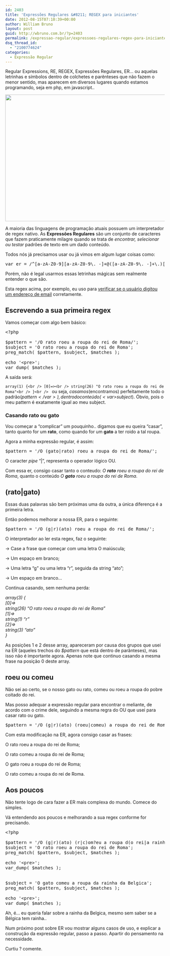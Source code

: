 ```yaml
---
id: 2403
title: 'Expressões Regulares &#8211; REGEX para iniciantes'
date: 2012-08-15T07:10:39+00:00
author: William Bruno
layout: post
guid: http://wbruno.com.br/?p=2403
permalink: /expressao-regular/expressoes-regulares-regex-para-iniciantes/
dsq_thread_id:
  - "2100774624"
categories:
  - Expressão Regular
---
```

Regular Expressions, RE, REGEX, Expressões Regulares, ER&#8230; ou aquelas letrinhas e símbolos dentro de colchetes e parênteses que não fazem o menor sentido, mas aparecem em diversos lugares quando estamos programando, seja em php, em javascript.. 

[<img src="http://wbruno.com.br/wp-content/uploads/2012/08/regex.jpg" alt="" title="regex" width="600" height="400" class="aligncenter size-full wp-image-2414" srcset="http://wbruno.com.br/wp-content/uploads/2012/08/regex.jpg 600w, http://wbruno.com.br/wp-content/uploads/2012/08/regex-300x200.jpg 300w" sizes="(max-width: 600px) 100vw, 600px" />](http://wbruno.com.br/wp-content/uploads/2012/08/regex.jpg)
  
<!--more-->


  
A maioria das linguagens de programação atuais possuem um interpretador de regex nativo. As **Expressões Regulares** são um conjunto de caracteres que fazem praticamente milagre quando se trata de _encontrar, selecionar ou testar_ padrões de texto em um dado conteúdo.

Todos nós já precisamos usar ou já vimos em algum lugar coisas como:

<pre name="code" class="javascript">var er = /^[a-zA-Z0-9][a-zA-Z0-9\._-]+@([a-zA-Z0-9\._-]+\.)[a-zA-Z-0-9]{2}/;</pre>

Porém, não é legal usarmos essas letrinhas mágicas sem realmente entender o que são.
  
Esta regex acima, por exemplo, eu uso para [verificar se o usuário digitou um endereço de email](http://wbruno.com.br/2011/07/20/verificar-email-expressao-regular-javascript/ "Validar endereço de Email com regex em javascript") corretamente.

## Escrevendo a sua primeira regex

Vamos começar com algo bem básico:

<pre name="code" class="php">&lt;?php

$pattern = '/O rato roeu a roupa do rei de Roma/';
$subject = 'O rato roeu a roupa do rei de Roma';
preg_match( $pattern, $subject, $matches );

echo '&lt;pre>';
var_dump( $matches );</pre>

A saída será:
  
`array(1) {<br />
  [0]=><br />
  string(26) "O rato roeu a roupa do rei de Roma"<br />
}<br />
` ou seja, _casamos_(encontramos) perfeitamente todo o padrão(<var>$pattern</var>), dentro do conteúdo(<var>$subject</var>). Óbvio, pois o meu pattern é exatamente igual ao meu subject.

### Casando rato ou gato

Vou começar a &#8220;complicar&#8221; um pouquinho.. digamos que eu queira &#8220;casar&#8221;, tanto quanto for um <span style="font-weight: bold">rato</span>, como quando for um <span style="font-weight: bold">gato</span> a ter roido a tal roupa.

Agora a minha expressão regular, é assim:

<pre name="code" class="php">$pattern = '/O (gato|rato) roeu a roupa do rei de Roma/';</pre>

O caracter _pipe_ &#8220;|&#8221;, representa o operador lógico OU.

Com essa er, consigo casar tanto o conteudo: <var>O <strong>rato</strong> roeu a roupa do rei de Roma</var>, quanto o conteúdo <var>O <strong>gato</strong> roeu a roupa do rei de Roma</var>.

## (rato|gato)

Essas duas palavras são bem próximas uma da outra, a única diferença é a primeira letra.
  
Então podemos melhorar a nossa ER, para o seguinte:

<pre name="code" class="php">$pattern = '/O (g|r)(ato) roeu a roupa do rei de Roma/';</pre>

O interpretador ao ler esta regex, faz o seguinte:
  
-> Case a frase que começar com uma letra O maiúscula;
  
-> Um espaço em branco;
  
-> Uma letra &#8220;g&#8221; ou uma letra &#8220;r&#8221;, seguida da string &#8220;ato&#8221;;
  
-> Um espaço em branco&#8230;

Continua casando, sem nenhuma perda:
  
<var>array(3) {<br /> [0]=><br /> string(26) &#8220;O rato roeu a roupa do rei de Roma&#8221;<br /> [1]=><br /> string(1) &#8220;r&#8221;<br /> [2]=><br /> string(3) &#8220;ato&#8221;<br /> }</var>
  
As posições 1 e 2 desse array, apareceram por causa dos grupos que usei na ER (aqueles trechos do <var>$pattern</var> que está dentro de parânteses), mas isso não é importante agora. Apenas note que continuo casando a mesma frase na posição 0 deste array.

## roeu ou comeu

Não sei ao certo, se o nosso gato ou rato, comeu ou roeu a roupa do pobre coitado do rei.
  
Mas posso adequar a expressão regular para encontrar o meliante, de acordo com o crime dele, seguindo a mesma regra do OU que usei para casar rato ou gato.

<pre name="code" class="php">$pattern = '/O (g|r)(ato) (roeu|comeu) a roupa do rei de Roma/';</pre>

Com esta modificação na ER, agora consigo casar as frases:

O rato roeu a roupa do rei de Roma;
  
O rato comeu a roupa do rei de Roma;
  
O gato roeu a roupa do rei de Roma;
  
O rato comeu a roupa do rei de Roma.

## Aos poucos

Não tente logo de cara fazer a ER mais complexa do mundo. Comece do simples.
  
Vá entendendo aos poucos e melhorando a sua regex conforme for precisando.

<pre name="code" class="php">&lt;?php

$pattern = '/O (g|r)(ato) (r|c)om?eu a roupa d(o rei|a rainha) d(e Roma|a Belgica)/';
$subject = 'O rato roeu a roupa do rei de Roma';
preg_match( $pattern, $subject, $matches );

echo '&lt;pre>';
var_dump( $matches );


$subject = 'O gato comeu a roupa da rainha da Belgica';
preg_match( $pattern, $subject, $matches );

echo '&lt;pre>';
var_dump( $matches );
</pre>

Ah, é&#8230; eu queria falar sobre a rainha da Belgica, mesmo sem saber se a Bélgica tem rainha..

Num próximo post sobre ER vou mostrar alguns casos de uso, e explicar a construção da expressão regular, passo a passo. Apartir do pensamento na necessidade.

Curtiu ? comente.